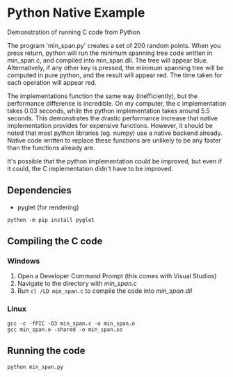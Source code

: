 Python Native Example
=====================

Demonstration of running C code from Python

The program 'min_span.py' creates a set of 200 random points. When you press return, python will run the minimum spanning tree code written in min_span.c, and compiled into min_span.dll. The tree will appear blue. Alternatively, if any other key is pressed, the minimum spanning tree will be computed in pure python, and the result will appear red. The time taken for each operation will appear red.

The implementations function the same way (inefficiently), but the performance difference is incredible. On my computer, the c implementation takes 0.03 seconds, while the python implementation takes around 5.5 seconds. This demonstrates the drastic performance increase that native implementation provides for expensive functions. However, it should be noted that most python libraries (eg. numpy) use a native backend already. Native code written to replace these functions are unlikely to be any faster than the functions already are.

It's possible that the python implementation could
be improved, but even if it could, the C
implementation didn't have to be improved.

Dependencies
------------

* pyglet (for rendering)

`python -m pip install pyglet`

Compiling the C code
--------------------

### Windows

1. Open a Developer Command Prompt (this comes with Visual Studios)
2. Navigate to the directory with *min_span.c*
3. Run `cl /LD min_span.c` to compile the code into *min_span.dll*

### Linux

```
gcc -c -fPIC -O3 min_span.c -o min_span.o
gcc min_span.o -shared -o min_span.so
```

Running the code
----------------

`python min_span.py`
